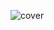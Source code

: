 ![cover](https://user-images.githubusercontent.com/60053521/158080999-be41b17e-a118-4ba1-b3c2-6bf1ee5c4dc8.png)

